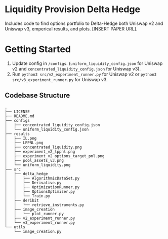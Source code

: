 # Liquidity Provision Delta Hedge
Includes code to find options portfolio to Delta-Hedge both Uniswap v2 and Uniswap v3, emperical results, and plots. [INSERT PAPER URL].

# Getting Started
1. Update config in `/configs`. (`uniform_liquidity_config.json` for Uniswap v2 and `concentrated_liquidity_config.json` for Uniswap v3).
2. Run `python3 src/v2_experiment_runner.py` for Uniswap v2 or `python3 src/v3_experiment_runner.py` for Uniswap v3.

## Codebase Structure
```
.
├── LICENSE
├── README.md
├── configs
│   ├── concentrated_liquidity_config.json
│   └── uniform_liquidity_config.json
├── results
│   ├── IL.png
│   ├── LPPNL.png
│   ├── concentrated_liquidity.png
│   ├── experiment_v2_lppnl.png
│   ├── experiment_v2_options_target_pnl.png
│   ├── pool_assets_v3.png
│   └── uniform_liquidity.png
├── src
│   ├── delta_hedge
│   │   ├── AlgorithmicDataSet.py
│   │   ├── Derivative.py
│   │   ├── OptimizationRunner.py
│   │   ├── OptionsOptimizer.py
│   │   └── Train.py
│   ├── deribit
│   │   └── retrieve_instruments.py
│   ├── image_creation
│   │   └── plot_runner.py
│   ├── v2_experiment_runner.py
│   └── v3_experiment_runner.py
└── utils
    └── image_creation.py
```